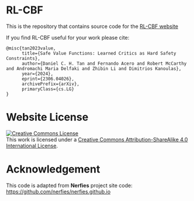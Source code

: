 # RL-CBF

This is the repository that contains source code for the [RL-CBF website](https://rl-cbf.github.io/)

If you find RL-CBF useful for your work please cite:
```
@misc{tan2023value,
      title={Safe Value Functions: Learned Critics as Hard Safety Constraints}, 
      author={Daniel C. H. Tan and Fernando Acero and Robert McCarthy and Andromachi Maria Delfaki and Zhibin Li and Dimitrios Kanoulas},
      year={2024},
      eprint={2306.04026},
      archivePrefix={arXiv},
      primaryClass={cs.LG}
}
```

# Website License
<a rel="license" href="http://creativecommons.org/licenses/by-sa/4.0/"><img alt="Creative Commons License" style="border-width:0" src="https://i.creativecommons.org/l/by-sa/4.0/88x31.png" /></a><br />This work is licensed under a <a rel="license" href="http://creativecommons.org/licenses/by-sa/4.0/">Creative Commons Attribution-ShareAlike 4.0 International License</a>.

# Acknowledgement

This code is adapted from **Nerfies** project site code: https://github.com/nerfies/nerfies.github.io

